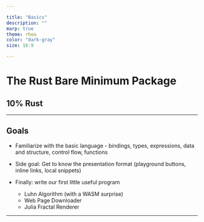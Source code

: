 ```yaml
---

title: "Basics"
description: ""
marp: true
theme: rhea
color: "dark-gray"
size: 16:9

---
```


<!--
paginate: true
 -->
<!-- 
_footer: ''
_paginate: false
 -->
<!-- _class: lead -->

# The Rust Bare Minimum Package

## 10% Rust

---

## Goals

* Familiarize with the basic language - bindings, types, expressions, data and structure, control flow, functions

* Side goal: Get to know the presentation format (playground buttons, inline links, local snippets)

* Finally: write our first little useful program
  - Luhn Algorithm (with a WASM surprise)
  - Web Page Downloader
  - Julia Fractal Renderer

---
